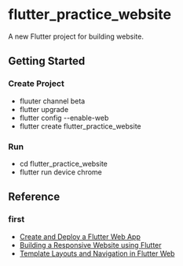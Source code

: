 # flutter_practice_website

A new Flutter project for building website.

## Getting Started

### Create Project

- fluuter channel beta
- flutter upgrade
- flutter config --enable-web
- flutter create flutter_practice_website

### Run

- cd flutter_practice_website
- flutter run device chrome

## Reference

### first

- [Create and Deploy a Flutter Web App](https://www.filledstacks.com/post/create-and-deploy-a-flutter-web-app/)
- [Building a Responsive Website using Flutter](https://www.filledstacks.com/post/building-a-responsive-website-using-flutter/)
- [Template Layouts and Navigation in Flutter Web](https://www.filledstacks.com/post/template-layouts-and-navigation-in-flutter-web/)